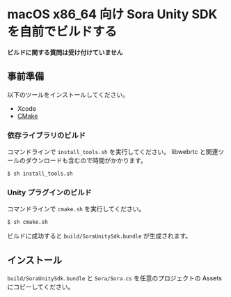 # macOS x86_64 向け Sora Unity SDK を自前でビルドする

**ビルドに関する質問は受け付けていません**

## 事前準備

以下のツールをインストールしてください。

- Xcode
- [CMake](https://cmake.org/)

### 依存ライブラリのビルド

コマンドラインで `install_tools.sh` を実行してください。
libwebrtc と関連ツールのダウンロードも含むので時間がかかります。

```
$ sh install_tools.sh
```

### Unity プラグインのビルド

コマンドラインで `cmake.sh` を実行してください。

```
$ sh cmake.sh
```

ビルドに成功すると `build/SoraUnitySdk.bundle` が生成されます。

## インストール

`build/SoraUnitySdk.bundle` と `Sora/Sora.cs` を任意のプロジェクトの Assets にコピーしてください。

